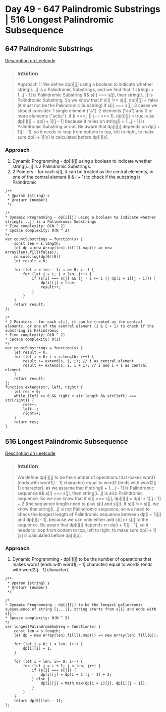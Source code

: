 # Day 49 - 647 Palindromic Substrings | 516 Longest Palindromic Subsequence

## 647 Palindromic Substrings
[Description on Leetcode](https://leetcode.com/problems/palindromic-substrings/description/)

> ### Intuition
> Approach 1: We define dp[i][j] using a boolean to indicate whether string[i...j] is a Palindromic Substrings, and we find that if string[i + 1...j - 1] is Palindromic Substring && s[i] === s[j], then string[i...j] is Palindromic Substring.
> So we know that if s[i] !== s[j], dp[i][j] = false (it must not be the Palindromic Substring)
> if s[i] === s[j], 3 cases we should consider: 1 single element ("a"). 2 elements ("aa") and 3 or more elements ("acba"). 
> if (i === j || j - i === 1), dp[i][j] = true;
> else dp[i][j] = dp[i + 1][j - 1] because it relies on string[i + 1...j - 1] is Palindromic Substring or not.
> Be aware that dp[i][j] depends on dp[i + 1][j - 1], so it needs to loop from bottom to top, left to right, to make sure dp[i + 1][x] is calculated before dp[i][x].

### Approach
1. Dynamic Programming - dp[i][j] using a boolean to indicate whether string[i...j] is a Palindromic Substrings.
2. 2 Pointers - for each s[i], it can be treated as the central elements, or one of the central element (i & i + 1) to check if the substring is Palindromic 

```
/**
 * @param {string} s
 * @return {number}
 */

/* 
* Dynamic Programming - dp[i][j] using a boolean to indicate whether string[i...j] is a Palindromic Substrings
* Time complexity; O(N ^ 2)
* Spcace complexity: O(N ^ 2)
*/
var countSubstrings = function(s) {
    const len = s.length;
    let dp = new Array(len).fill().map(() => new Array(len).fill(false));
    console.log(dp[0][0])
    let result = 0;

    for (let i = len - 1; i >= 0; i--) {
        for (let j = i; j < len; j++) {
            if (s[i] === s[j] && (j - i <= 1 || dp[i + 1][j - 1])) {
                dp[i][j] = true;
                result++;
            }
        }
    }
    return result;
};

/* 
* 2 Pointers - for each s[i], it can be treated as the central elements, or one of the central element (i & i + 1) to check if the substring is Palindromic 
* Time complexity; O(N ^ 2)
* Spcace complexity: O(1)
*/
var countSubstrings = function(s) {
    let result = 0;
    for (let i = 0; i < s.length; i++) {
        result += extend(s, i, i); // i as central element
        result += extend(s, i, i + 1); // i amd i + 1 as central element
    }
    return result;
};
function extend(str, left, right) {
    let res = 0;
    while (left >= 0 && right < str.length && str[left] === str[right]) {
        res++;
        left--;
        right++;
    }
    return res;
}
```


## 516 Longest Palindromic Subsequence
[Description on Leetcode](https://leetcode.com/problems/longest-palindromic-subsequence/)

> ### Intuition
> We define dp[i][j] to be the number of operations that makes word1 (ends with word1[i - 1] character) equal to word2 (ends with word2[j - 1] character), as we assume that if string[i + 1... j - 1] is Palindromic sequence && s[i] === s[j], then string[i...j] is also Palindromic sequence. So we can know that if s[i] === s[j], dp[i][j] = dp[i + 1][j - 1] + 2 (the sequence length need to plus s[i] and s[j]). If s[i] !== s[j], we know that string[i...j] is not Palindromic sequence, so we need to check the longest length of Palindromic sequence between dp[i + 1][j] and dp[i][j - 1], because we can only either add s[i] or s[j] to the sequence.
> Be aware that dp[i][j] depends on dp[i + 1][j - 1], so it needs to loop from bottom to top, left to right, to make sure dp[i + 1][x] is calculated before dp[i][x].


### Approach
1. Dynamic Programming - dp[i][j] to be the number of operations that makes word1 (ends with word1[i - 1] character) equal to word2 (ends with word2[j - 1] character).

```
/**
 * @param {string} s
 * @return {number}
 */

/* 
* Dynamic Programming - dp[i][j] to be the longest palindromic subsequence of string [i...j], string starts from s[i] and ends with s[j].
* Spcace complexity: O(N ^ 2)
*/
var longestPalindromeSubseq = function(s) {
    const len = s.length;
    let dp = new Array(len).fill().map(() => new Array(len).fill(0));

    for (let i = 0; i < len; i++) {
        dp[i][i] = 1;
    }

    for (let i = len; i>= 0; i--) {
        for (let j = i + 1; j < len; j++) {
            if (s[i] === s[j]) {
                dp[i][j] = dp[i + 1][j - 1] + 2;
            } else {
                dp[i][j] = Math.max(dp[i + 1][j], dp[i][j - 1]);
            }
        }
    }
    return dp[0][len - 1];
};
```
